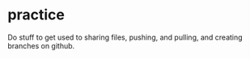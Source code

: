 # practice

Do stuff to get used to sharing files, pushing, and pulling, and creating branches on github.
